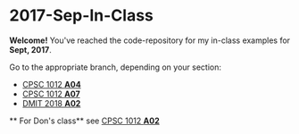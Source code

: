 # 2017-Sep-In-Class

**Welcome!** You've reached the code-repository for my in-class examples for **Sept, 2017**.

Go to the appropriate branch, depending on your section:

- [CPSC 1012 **A04**](https://github.com/dgilleland/2017-Sep-In-Class/tree/CPSC-1012-A04)
- [CPSC 1012 **A07**](https://github.com/dgilleland/2017-Sep-In-Class/tree/CPSC-1012-A07)
- [DMIT 2018 **A02**](https://github.com/dgilleland/2017-Sep-In-Class/tree/DMIT-2018-A02)

** For Don's class** see [CPSC 1012 **A02**](https://github.com/dgilleland/2017-Sep-In-Class/tree/CPSC-1012-A03-Sub)

